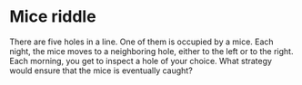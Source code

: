 # Mice riddle
There are five holes in a line. One of them is occupied by a mice. Each night, the mice moves to a neighboring hole, either to the left or to the right. Each morning, you get to inspect a hole of your choice. What strategy would ensure that the mice is eventually caught?
